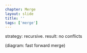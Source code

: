 ```yaml
---
chapter: Merge
layout: slide
title: ''
tags: ['merge']
---
```


strategy: recursive.
result: no conflicts

(diagram: fast forward merge)
